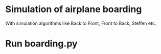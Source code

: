 # Simulation of airplane boarding
With simulation algorithms like Back to Front, Front to Back, Steffen etc.

# Run boarding.py
